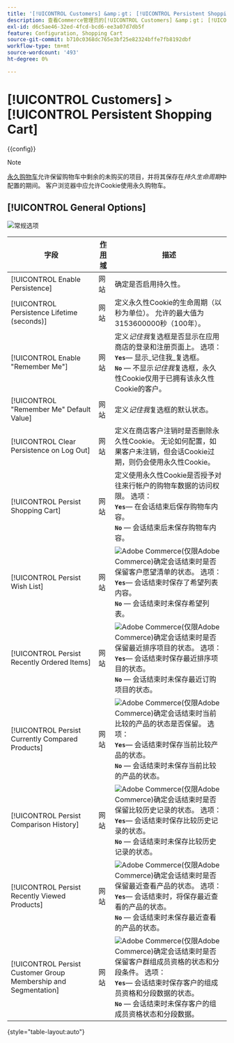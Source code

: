 ```yaml
---
title: '[!UICONTROL Customers] &amp；gt； [!UICONTROL Persistent Shopping Cart]'
description: 查看Commerce管理员的[!UICONTROL Customers] &amp；gt； [!UICONTROL Persistent Shopping Cart]页面上的配置设置。
exl-id: d6c5ae46-32ed-4fcd-bcd6-ee3a07d7db5f
feature: Configuration, Shopping Cart
source-git-commit: b710c0368dc765e3bf25e82324bffe7fb8192dbf
workflow-type: tm+mt
source-wordcount: '493'
ht-degree: 0%

---
```


# [!UICONTROL Customers] > [!UICONTROL Persistent Shopping Cart]

{{config}}

>[!NOTE]
>
>[永久购物车](../../stores-purchase/cart-persistent.md)允许保留购物车中剩余的未购买的项目，并将其保存在&#x200B;_持久生命周期_&#x200B;中配置的期间。 客户浏览器中应允许Cookie使用永久购物车。

## [!UICONTROL General Options]

![常规选项](./assets/persistent-shopping-cart-general.png)<!-- zoom -->

<!-- [General Options](https://docs.magento.com/user-guide/sales/cart-persistent-configuration.html) -->

| 字段 | [作用域](../../getting-started/websites-stores-views.md#scope-settings) | 描述 |
|--- |--- |--- |
| [!UICONTROL Enable Persistence] | 网站 | 确定是否启用持久性。 |
| [!UICONTROL Persistence Lifetime (seconds)] | 网站 | 定义永久性Cookie的生命周期（以秒为单位）。 允许的最大值为3153600000秒（100年）。 |
| [!UICONTROL Enable "Remember Me"] | 网站 | 定义&#x200B;_记住我_&#x200B;复选框是否显示在应用商店的登录和注册页面上。 选项： <br/>**`Yes`**— 显示&#x200B;_记住我_复选框。<br/>**`No`** — 不显示&#x200B;_记住我_&#x200B;复选框，永久性Cookie仅用于已拥有该永久性Cookie的客户。 |
| [!UICONTROL "Remember Me" Default Value] | 网站 | 定义&#x200B;_记住我_&#x200B;复选框的默认状态。 |
| [!UICONTROL Clear Persistence on Log Out] | 网站 | 定义在商店客户注销时是否删除永久性Cookie。 无论如何配置，如果客户未注销，但会话Cookie过期，则仍会使用永久性Cookie。 |
| [!UICONTROL Persist Shopping Cart] | 网站 | 定义使用永久性Cookie是否授予对往来行帐户的购物车数据的访问权限。 选项： <br/>**`Yes`**— 在会话结束后保存购物车内容。<br/>**`No`** — 会话结束后未保存购物车内容。 |
| [!UICONTROL Persist Wish List] | 网站 | ![Adobe Commerce](../../assets/adobe-logo.svg)(仅限Adobe Commerce)确定会话结束时是否保留客户愿望清单的状态。 选项： <br/>**`Yes`**— 会话结束时保存了希望列表内容。<br/>**`No`** — 会话结束时未保存希望列表。 |
| [!UICONTROL Persist Recently Ordered Items] | 网站 | ![Adobe Commerce](../../assets/adobe-logo.svg)(仅限Adobe Commerce)确定会话结束时是否保留最近排序项目的状态。 选项： <br/>**`Yes`**— 会话结束时保存最近排序项目的状态。<br/>**`No`** — 会话结束时未保存最近订购项目的状态。 |
| [!UICONTROL Persist Currently Compared Products] | 网站 | ![Adobe Commerce](../../assets/adobe-logo.svg)(仅限Adobe Commerce)确定会话结束时当前比较的产品的状态是否保留。 选项： <br/>**`Yes`**— 会话结束时保存当前比较产品的状态。<br/>**`No`** — 会话结束时未保存当前比较的产品的状态。 |
| [!UICONTROL Persist Comparison History] | 网站 | ![Adobe Commerce](../../assets/adobe-logo.svg)(仅限Adobe Commerce)确定会话结束时是否保留比较历史记录的状态。 选项： <br/>**`Yes`**— 会话结束时保存比较历史记录的状态。<br/>**`No`** — 会话结束时未保存比较历史记录的状态。 |
| [!UICONTROL Persist Recently Viewed Products] | 网站 | ![Adobe Commerce](../../assets/adobe-logo.svg)(仅限Adobe Commerce)确定会话结束时是否保留最近查看产品的状态。 选项： <br/>**`Yes`**— 会话结束时，将保存最近查看的产品的状态。<br/>**`No`** — 会话结束时未保存最近查看的产品的状态。 |
| [!UICONTROL Persist Customer Group Membership and Segmentation] | 网站 | ![Adobe Commerce](../../assets/adobe-logo.svg)(仅限Adobe Commerce)确定会话结束时是否保留客户群组成员资格的状态和分段条件。 选项： <br/>**`Yes`**— 会话结束时保存客户的组成员资格和分段数据的状态。<br/>**`No`** — 会话结束时未保存客户的组成员资格状态和分段数据。 |

{style="table-layout:auto"}
